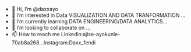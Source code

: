 - 👋 Hi, I’m @daxxayo
- 👀 I’m interested in Data VISUALIZATION AND DATA TRANFORMATION ...
- 🌱 I’m currently learning DATA ENGINEERING/DATA ANALYTICS...
- 💞️ I’m looking to collaborate on ...
- 📫 How to reach me Linkedin:ajise-ayokunle-70ab8a268...Instagram:Daxx_fendi

<!---
daxxayo/daxxayo is a ✨ special ✨ repository because its `README.md` (this file) appears on your GitHub profile.
You can click the Preview link to take a look at your changes.
--->
